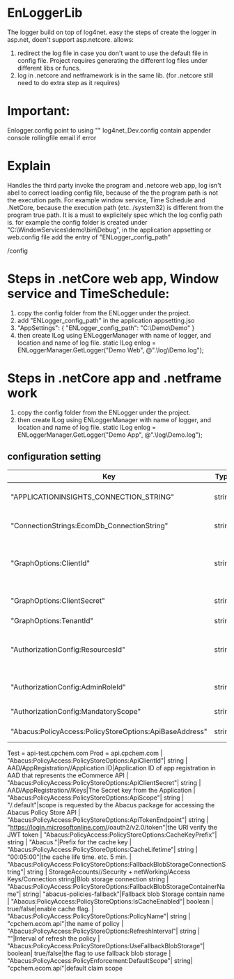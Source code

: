 # EnLoggerLib
The logger build on top of log4net. easy the steps of create the logger in asp.net, doen't support asp.netcore.
allows:
1. redirect the log file in case you don't want to use the default file in config file. Project requires generating the different log files under different libs or funcs.
2. log in .netcore and netframework is in the same lib. (for .netcore still need to do extra step as it requires)


# Important: 

Enlogger.config point to using 
"<add key="log4netconfig_dev" value ="log4net_Dev.config"/>"
log4net_Dev.config contain appender
console
rollingfile
email if error



# Explain 
Handles the third party invoke the program and .netcore web app, log isn't abel to correct loading config file, because of the the program path is not the execution path. 
For example window service, Time Schedule and .NetCore, because the execution path (etc. /system32) is different from the program true path.
It is a must to explicitely spec which the log config path is.
for example the config folder is created under "C:\WindowServices\demo\bin\Debug\", in the application appsetting or web.config file add the entry of "ENLogger_config_path"

  <appSettings>
    <add key="ENLogger_config_path" value="C:\WindowServices\demo\bin\Debug\" />
  </appSettings>
/config

# Steps in .netCore web app, Window service and TimeSchedule:

1. copy the config folder from the ENLogger under the project.
2. add "ENLogger_config_path" in the application appsetting.jso 
3.   "AppSettings": {
    "ENLogger_config_path": "C:\\Demo\\Demo"
  }
3. then create ILog using ENLoggerManager with name of logger, and location and name of log file.
static ILog enlog = ENLoggerManager.GetLogger("Demo Web", @".\log\Demo.log");

# Steps in .netCore app and .netframe work 

1. copy the config folder from the ENLogger under the project.
3. then create ILog using ENLoggerManager with name of logger, and location and name of log file.
static ILog enlog = ENLoggerManager.GetLogger("Demo App", @".\log\Demo.log");
## configuration setting
| Key        | Type  | Source and Value |Defintion
| -----------|:-----:| :-----:|-----:|
|  "APPLICATIONINSIGHTS_CONNECTION_STRING"|  string | <appInsight>/Configure/Properties/"Connection String"|Connection string to the AppInsight
|  "ConnectionStrings:EcomDb_ConnectionString"| string | <azSql>/Setting/Connection strings"|Connection string to the Az SqlServer
|  "GraphOptions:ClientId"| string | AAD/AppRegistration/<App>/Application ID|Application ID of app registration in AAD that represents the eCommerce API
|  "GraphOptions:ClientSecret"| string | AAD/AppRegistration/<AppName>/Keys|The Secret key from the Application
|  "GraphOptions:TenantId"| string | AAD/Properties/Tenant ID|the ID of tenant
|  "AuthorizationConfig:ResourcesId"| string| AAD/<App>/ObjectID|Object ID of app registration in AAD that represents the eCommerce API
|  "AuthorizationConfig:AdminRoleId"| string | "Administrators role defined on the eCommerce API. Different GUID per environment."|Represent the admin role in Ecommerce
|  "AuthorizationConfig:MandatoryScope"| string | "eCommerce.FullAccess"|Authentication Claim scope
|  "Abacus:PolicyAccess:PolicyStoreOptions:ApiBaseAddress"| string | "https://<APIM Hostname>/auth-policies"|Dev = api-dev.cpchem.com
Test = api-test.cpchem.com
Prod = api.cpchem.com
|  "Abacus:PolicyAccess:PolicyStoreOptions:ApiClientId"| string | AAD/AppRegistration/<App>/Application ID|Application ID of app registration in AAD that represents the eCommerce API
|  "Abacus:PolicyAccess:PolicyStoreOptions:ApiClientSecret"| string | AAD/AppRegistration/<AppName>/Keys|The Secret key from the Application
|  "Abacus:PolicyAccess:PolicyStoreOptions:ApiScope"| string | "<App ID URI>/.default"|scope is requested by the Abacus package for accessing the Abacus Policy Store API
|  "Abacus:PolicyAccess:PolicyStoreOptions:ApiTokenEndpoint"| string | "https://login.microsoftonline.com/<tenantID>/oauth2/v2.0/token"|the URl verify the JWT token
|  "Abacus:PolicyAccess:PolicyStoreOptions:CacheKeyPrefix"| string | "Abacus."|Prefix for the cache key
|  "Abacus:PolicyAccess:PolicyStoreOptions:CacheLifetime"| string | "00:05:00"|the cache life time. etc. 5 min.
|  "Abacus:PolicyAccess:PolicyStoreOptions:FallbackBlobStorageConnectionString"| string | StorageAccounts/<Storage>/Security + netWorking/Access Keys/Connection string|Blob storage connection string
|  "Abacus:PolicyAccess:PolicyStoreOptions:FallbackBlobStorageContainerName"| string| "abacus-policies-fallback"|Fallback blob Storage contain name
|  "Abacus:PolicyAccess:PolicyStoreOptions:IsCacheEnabled"| boolean | true/false|enable cache flag.
|  "Abacus:PolicyAccess:PolicyStoreOptions:PolicyName"| string | "cpchem.ecom.api"|the name of policy
|  "Abacus:PolicyAccess:PolicyStoreOptions:RefreshInterval"| string | ""|Interval of refresh the policy
|  "Abacus:PolicyAccess:PolicyStoreOptions:UseFallbackBlobStorage"| boolean| true/false|the flag to use fallback blob storage
|  "Abacus:PolicyAccess:PolicyEnforcement:DefaultScope"| string| "cpchem.ecom.api"|default claim scope
